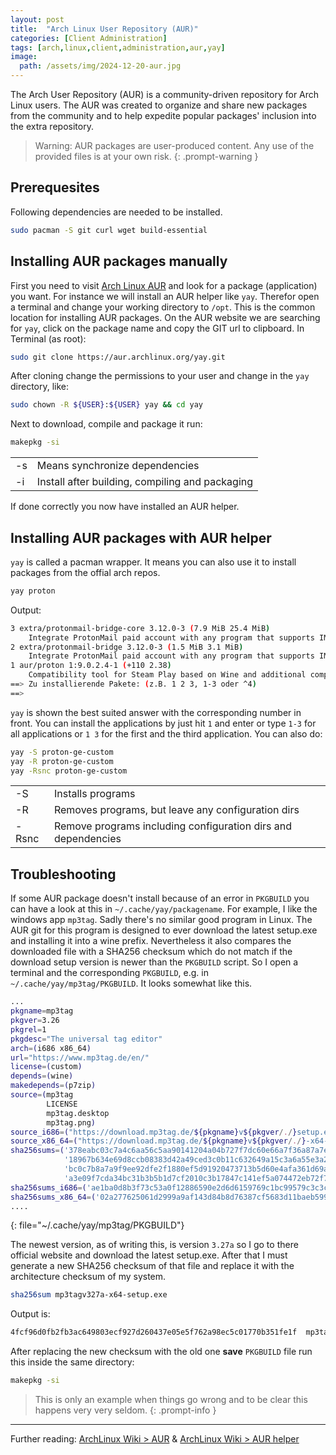 ```yaml
---
layout: post
title:  "Arch Linux User Repository (AUR)"
categories: [Client Administration]
tags: [arch,linux,client,administration,aur,yay]
image:
  path: /assets/img/2024-12-20-aur.jpg
---
```

The Arch User Repository (AUR) is a community-driven repository for Arch Linux users. The AUR was created to organize and share new packages from the community and to help expedite popular packages' inclusion into the extra repository.
> Warning: AUR packages are user-produced content. Any use of the provided files is at your own risk.
{: .prompt-warning }

## Prerequesites
Following dependencies are needed to be installed.
```bash
sudo pacman -S git curl wget build-essential
```

## Installing AUR packages manually
First you need to visit [Arch Linux AUR](https://aur.archlinux.org) and look for a package (application) you want. For instance we will install an AUR helper like `yay`. Therefor open a terminal and change your working directory to `/opt`. This is the common location for installing AUR packages. On the AUR website we are searching for `yay`, click on the package name and copy the GIT url to clipboard.
In Terminal (as root):
```bash
sudo git clone https://aur.archlinux.org/yay.git
```
After cloning change the permissions to your user and change in the `yay` directory, like:
```bash
sudo chown -R ${USER}:${USER} yay && cd yay
```
Next to download, compile and package it run:
```bash
makepkg -si
```

| | |
|---|---|
| -s | Means synchronize dependencies |
| -i | Install after building, compiling and packaging |

If done correctly you now have installed an AUR helper.

## Installing AUR packages with AUR helper
`yay` is called a pacman wrapper. It means you can also use it to install packages from the offial arch repos.
```bash
yay proton
```
Output:
```bash
3 extra/protonmail-bridge-core 3.12.0-3 (7.9 MiB 25.4 MiB) 
    Integrate ProtonMail paid account with any program that supports IMAP and SMTP (core executable and daemon)
2 extra/protonmail-bridge 3.12.0-3 (1.5 MiB 3.1 MiB) 
    Integrate ProtonMail paid account with any program that supports IMAP and SMTP (Qt desktop application)
1 aur/proton 1:9.0.2.4-1 (+110 2.38) 
    Compatibility tool for Steam Play based on Wine and additional components
==> Zu installierende Pakete: (z.B. 1 2 3, 1-3 oder ^4)
==> 
```
`yay` is shown the best suited answer with the corresponding number in front. You can install the applications by just hit `1` and enter or type `1-3` for all applications or `1 3` for the first and the third application.
You can also do:
```bash
yay -S proton-ge-custom
yay -R proton-ge-custom
yay -Rsnc proton-ge-custom
```

| | |
|---|---|
| -S | Installs programs |
| -R | Removes programs, but leave any configuration dirs |
| -Rsnc | Remove programs including configuration dirs and dependencies |

## Troubleshooting
If some AUR package doesn't install because of an error in `PKGBUILD` you can have a look at this in `~/.cache/yay/packagename`.
For example, I like the windows app `mp3tag`. Sadly there's no similar good program in Linux. The AUR git for this program is designed to ever download the latest setup.exe and installing it into a wine prefix. Nevertheless it also compares the downloaded file with a SHA256 checksum which do not match if the download setup version is newer than the `PKGBUILD` script.
So I open a terminal and the corresponding `PKGBUILD`, e.g. in `~/.cache/yay/mp3tag/PKGBUILD`. It looks somewhat like this.
```bash
...
pkgname=mp3tag
pkgver=3.26
pkgrel=1
pkgdesc="The universal tag editor"
arch=(i686 x86_64)
url="https://www.mp3tag.de/en/"
license=(custom)
depends=(wine)
makedepends=(p7zip)
source=(mp3tag
        LICENSE
        mp3tag.desktop
        mp3tag.png)
source_i686=("https://download.mp3tag.de/${pkgname}v${pkgver/./}setup.exe")
source_x86_64=("https://download.mp3tag.de/${pkgname}v${pkgver/./}-x64-setup.exe")
sha256sums=('378eabc03c7a4c6aa56c5aa90141204a04b727f7dc60e66a7f36a87a7eeae7d8'
            '18967b634e69d8ccb08383d42a49ced3c0b11c632649a15c3a6a55e3a27f62e9'
            'bc0c7b8a7a9f9ee92dfe2f1880ef5d91920473713b5d60e4afa361d69a446798'
            'a3e09f7cda34bc31b3b5b1d7cf2010c3b17847c141ef5a074472eb72f760f6bf')
sha256sums_i686=('ae1ba0d8b3f73c53a0f12886590e2d6d6159769c1bc99579c3c3cc0e46f07972')
sha256sums_x86_64=('02a277625061d2999a9af143d84b8d76387cf5683d11baeb599bc4a5df0e615e')
....
```
{: file="~/.cache/yay/mp3tag/PKGBUILD"}

The newest version, as of writing this, is version `3.27a` so I go to there official website and download the latest setup.exe. After that I must generate a new SHA256 checksum of that file and replace it with the architecture checksum of my system.
```bash
sha256sum mp3tagv327a-x64-setup.exe
```

Output is:
```bash
4fcf96d0fb2fb3ac649803ecf927d260437e05e5f762a98ec5c01770b351fe1f  mp3tagv327a-x64-setup.exe
```

After replacing the new checksum with the old one **save** `PKGBUILD` file run this inside the same directory:
```bash
makepkg -si
```
> This is only an example when things go wrong and to be clear this happens very very seldom.
{: .prompt-info }

----
Further reading: [ArchLinux Wiki > AUR](https://wiki.archlinux.org/title/Arch_User_Repository) & [ArchLinux Wiki > AUR helper](https://wiki.archlinux.org/title/AUR_helpers)
